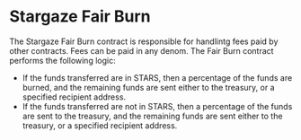 # Stargaze Fair Burn

The Stargaze Fair Burn contract is responsible for handlintg fees paid by other contracts. Fees can be paid in any denom. The Fair Burn contract performs the following logic:

- If the funds transferred are in STARS, then a percentage of the funds are burned, and the remaining funds are sent either to the treasury, or a specified recipient address.
- If the funds transferred are not in STARS, then a percentage of the funds are sent to the treasury, and the remaining funds are sent either to the treasury, or a specified recipient address.
